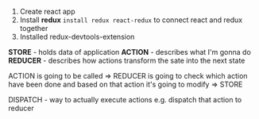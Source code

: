 1. Create react app
2. Install __redux__ `install redux react-redux` to connect react and redux together
3. Installed redux-devtools-extension

__STORE__ - holds data of application
__ACTION__ - describes what I'm gonna do
__REDUCER__ - describes how actions transform the sate into the next state

ACTION is going to be called => REDUCER is going to check which action have been done and based on that action it's going to modify => STORE

DISPATCH - way to actually execute actions e.g. dispatch that action to reducer